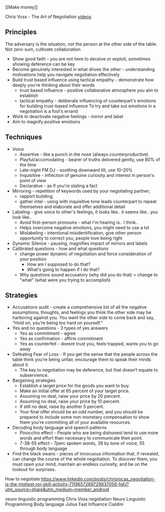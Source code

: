 [[Make money]]

Chris Voss - The Art of Negotiation [videos](https://drive.google.com/drive/folders/1jfXqE7wUEv5c9F4QKXfbehNtXJWV7IBG)

## Principles
The adversary is the situation, not the person at the other side of the table. Not zero-sum, cultivate collaboration
- Show good faith - you are not here to deceive or exploit, sometimes showing deference can be key
- Become genuinely interested in what drives the other - understanding motivations help you navigate negotiation effectively
- Build trust based influence using tactical empathy - demonstrate how deeply you're thinking about their words
	- trust based influence - positive collaborative atmosphere you aim to establish
	- tactical empathy - deliberate influencing of counterpart's emotions for building trust-based influence
To try and take out emotions in a negotiation is a fool's errand
- Work to deactivate negative feelings - mirror and label
- Aim to magnify positive emotions

## Techniques
- Voice
	- Assertive - like a punch in the nose (always counterproductive)
	- Playful/accomodating - bearer of truths delivered gently, use 80% of the time
	- Late-night FM DJ - soothing downward lilt, use 10-20%
	- Inquisitive - inflection of genuine curiosity and interest in person's point of view
	- Declarative - as if you're stating a fact
- Mirroring - repetition of keywords used by your negotiating partner; 
	- rapport building; 
	- gather intel - using with inquisitive tone leads counterpart to repeat themselves and elaborate and offer additional detail
- Labeling - give voice to other's feelings, it looks like.. it seems like.. you look like..
	- Avoid first-person pronouns - what I'm hearing is.. I think..
	- Helps overcome negative emotions, you might need to use a lot
	- Mislabeling - intentional misidentification, give other person opportunity to correct you, people love being right
- Dynamic Silence - pausing, magnifies impact of mirrors and labels
- Calibrated questions - how and what questions 
	- change power dynamic of negotiation and force consideration of your position
		- How am I supposed to do that?
		- What's going to happen if I do that?
	- Why questions sound accusatory (why did you do that) > change to "what" (what were you trying to accomplish)


## Strategies
- Accusations audit - create a comprehensive list of all the negative assumptions, thoughts, and feelings you think the other side may be harboring against you. You want the other side to come back and say, “Hold on, you’re being too hard on yourself.”
- Yes and no questions - 3 types of yes answers
	- Yes as commitment - agree
	- Yes as confirmation - affirm commitment
	- Yes as counterfeit - doesnt trust you, feels trapped, wants you to go away
- Defeating Fear of Loss - If you get the sense that the people across the table think you’re being unfair, encourage them to speak their minds about it.
	* The key to negotiation may be deference, but that doesn’t equate to subservience.
- Bargaining strategies
	* Establish a target price for the goods you want to buy.
	* Make an initial offer at 65 percent of your target price.
	* Assuming no deal, raise your price by 20 percent.
	* Assuming no deal, raise your price by 10 percent.
	* If still no deal, raise by another 5 percent.
	* Your final offer should be an odd number, and you should be prepared to include some non-monetary compensation to show them you’re committing all of your available resources.
- Decoding body language and speech patterns
	- Pinocchio effect - People who are being dishonest tend to use more words and effort than necessary to communicate their point.
	- 7-38-55 effect - 7perc spoken words, 38 by tone of voice, 55 through body language
- Find the black swans - pieces of innocuous information that, if revealed, can change the course of the whole negotiation. To discover them, you must open your mind, maintain an endless curiosity, and be on the lookout for surprises.

How to negotiate
https://www.linkedin.com/posts/chrisrocas_negotiation-is-the-highest-roi-skill-activity-7119657269729837056-fgfJ?utm_source=share&utm_medium=member_android

neuro linguistic programming
Chris Voss negotiation
Neuro Linguistic Programming
Body language Julius Fast
Influence Cialdini


